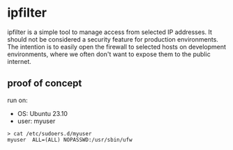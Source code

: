 # ipfilter

ipfilter is a simple tool to manage access from selected IP addresses. 
It should not be considered a security feature for production environments. 
The intention is to easily open the firewall to selected hosts on development 
environments, where we often don't want to expose them to the public internet.

## proof of concept

run on:
- OS: Ubuntu 23.10
- user: myuser

```
> cat /etc/sudoers.d/myuser 
myuser  ALL=(ALL) NOPASSWD:/usr/sbin/ufw

```
